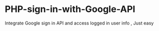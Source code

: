 # PHP-sign-in-with-Google-API
Integrate Google sign in API and access logged in user info , Just easy
